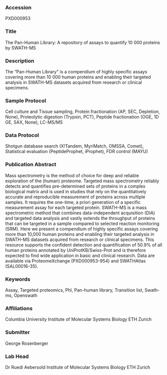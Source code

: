 ### Accession
PXD000953

### Title
The Pan-Human Library: A repository of assays to quantify 10 000 proteins by SWATH-MS

### Description
The “Pan-Human Library” is a compendium of highly specific assays covering more than 10 000 human proteins and enabling their targeted analysis in SWATH-MS datasets acquired from research or clinical specimens.

### Sample Protocol
Cell culture and Tissue sampling, Protein fractionation (AP, SEC, Depletion, None), Proteolytic digestion (Trypsin, PCT), Peptide fractionation (OGE, 1D GE, SAX, None), LC-MS/MS

### Data Protocol
Shotgun database search (X!Tandem, MyriMatch, OMSSA, Comet), Statistical evaluation (PeptideProphet, iProphet), FDR control (MAYU)

### Publication Abstract
Mass spectrometry is the method of choice for deep and reliable exploration of the (human) proteome. Targeted mass spectrometry reliably detects and quantifies pre-determined sets of proteins in a complex biological matrix and is used in studies that rely on the quantitatively accurate and reproducible measurement of proteins across multiple samples. It requires the one-time, a priori generation of a specific measurement assay for each targeted protein. SWATH-MS is a mass spectrometric method that combines data-independent acquisition (DIA) and targeted data analysis and vastly extends the throughput of proteins that can be targeted in a sample compared to selected reaction monitoring (SRM). Here we present a compendium of highly specific assays covering more than 10,000 human proteins and enabling their targeted analysis in SWATH-MS datasets acquired from research or clinical specimens. This resource supports the confident detection and quantification of 50.9% of all human proteins annotated by UniProtKB/Swiss-Prot and is therefore expected to find wide application in basic and clinical research. Data are available via ProteomeXchange (PXD000953-954) and SWATHAtlas (SAL00016-35).

### Keywords
Assay, Targeted proteomics, Phl, Pan-human library, Transition list, Swath-ms, Openswath

### Affiliations
Columbia University
Institute of Molecular Systems Biology ETH Zurich

### Submitter
George Rosenberger

### Lab Head
Dr Ruedi Aebersold
Institute of Molecular Systems Biology ETH Zurich



